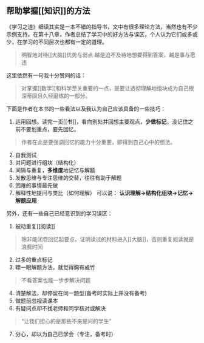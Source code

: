## 帮助掌握[[知识]]的方法
《学习之道》细读其实是一本不错的指导书，文中有很多理论方法，当然也有不少示例支持。在第十八章，作者总结了学习中的好方法与误区，个人认为它们或多或少，在学习的不同层次也都有一定的道理。
>明智地对待[[大脑]]优势与弱点
>越是迫不及待地想要得到答案，越是事与愿违

这里依然有一句我十分赞同的话：
>对掌握[[数学]]和科学至关重要的一点，是要让透彻理解地组块成为自己根深蒂固且久经磨练的一部分。

下面是作者在本书的一些看法以及我认为自己应该具备的一些技巧：
1. 运用回想。读完一页[[书]]，看向别处并回想主要观点，**少做标记**，没记住之前不要划重点，要先回忆。
>作者在此是要强调回忆的能力十分重要，即得到自己心中的想法。
2. 自我测试
3. 对问题进行组块（结构化）
4. 间隔与重复，**多维度**地记忆与解题
5. 发散思维与专注思维的交替，往往有助于解题
6. 困难的事情最先做
7. 解释性地提问与类比（如何理解）
可以说：
**认识理解->结构化组块->记忆->解题应用**

另外，还有一些自己已经意识到的学习误区：
1. 被动重复[[阅读]]
>除非能闭卷回忆起要点，证明读过的材料进入[[大脑]]，否则重复阅读就是浪费时间
2. 过多的重点标记
3. 瞟一眼解题方法，就觉得胸有成竹
>不看答案也能一步步解决问题
4. 清楚解法，却停留在同一题型(备考时实际上并没有备考)
5. 做题前忽视读课本
6. 有疑问点却不找老师和同学核对或解决
>“让我们担心的是那些不来提问的学生”
7. 分心，却以为自己已学会（专注，备考时）